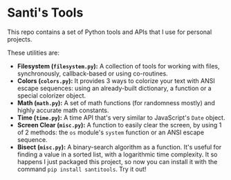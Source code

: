 # Santi's Tools

This repo contains a set of Python tools and APIs that I use for personal projects.

These utilities are:

- **Filesystem (```filesystem.py```):** A collection of tools for working with files, synchronously, callback-based or using co-routines.
- **Colors (```colors.py```):** It provides 3 ways to colorize your text with ANSI escape sequences: using an already-built dictionary, a function or a special colorizer object.
- **Math (```math.py```):** A set of math functions (for randomness mostly) and highly accurate math constants.
- **Time (```time.py```):** A time API that's very similar to JavaScript's ```Date``` object.
- **Screen Clear (```misc.py```):** A function to easily clear the screen, by using 1 of 2 methods: the ```os``` module's ```system``` function or an ANSI escape sequence.
- **Bisect (```misc.py```):** A binary-search algorithm as a function. It's useful for finding a value in a sorted list, with a logarithmic time complexity.
It so happens I just packaged this project, so now you can install it with the command
```pip install santitools```. Try it out!